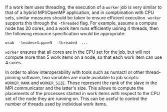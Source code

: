 If a work item uses threading, the execution of a `worker` job is very
similar to that of a hybrid MPI/OpenMP application, and in compbination
with CPU sets, similar measures should be taken to ensure efficient
execution.  `worker` supports this through the `-threaded` flag.
For example, assume a compute node has 20 cores, and a work item runs
efficiently usinng 4 threads, then the following resource specification
would be appropriate:
```
wsub  -lnodes=4:ppn=5  -threaded  ...
```
`worker` ensures that all cores are in the CPU set for the job, but will
not compute more than 5 work items on a node, so that each work item
can use 4 cores.

In order to allow interoperability with tools such as numactl or other
thread-pinning software, two variables are made available to job scripts:
`WORKER_RANK` and `WORKER_SIZE`.  These represent the rank of the slave
in the MPI communicator and the latter's size.  This allows to compute
the placements of the processes started in work items with respect to the
CPU set of the node they are running on.  This can be useful to control
the number of threads used by individual work items.
